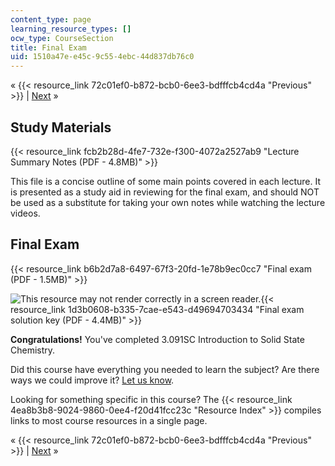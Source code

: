 ```yaml
---
content_type: page
learning_resource_types: []
ocw_type: CourseSection
title: Final Exam
uid: 1510a47e-e45c-9c55-4ebc-44d837db76c0
---
```


« {{< resource_link 72c01ef0-b872-bcb0-6ee3-bdfffcb4cd4a "Previous" >}} | [Next](./courses/materials-science-and-engineering/3-091sc-introduction-to-solid-state-chemistry-fall-2010/resource-index) »

Study Materials
---------------

{{< resource_link fcb2b28d-4fe7-732e-f300-4072a2527ab9 "Lecture Summary Notes (PDF - 4.8MB)" >}}

This file is a concise outline of some main points covered in each lecture. It is presented as a study aid in reviewing for the final exam, and should NOT be used as a substitute for taking your own notes while watching the lecture videos.

Final Exam
----------

{{< resource_link b6b2d7a8-6497-67f3-20fd-1e78b9ec0cc7 "Final exam (PDF - 1.5MB)" >}}

![This resource may not render correctly in a screen reader.](/images/inacessible.gif){{< resource_link 1d3b0608-b335-7cae-e543-d49694703434 "Final exam solution key (PDF - 4.4MB)" >}}

**Congratulations!** You've completed 3.091SC Introduction to Solid State Chemistry.

Did this course have everything you needed to learn the subject? Are there ways we could improve it? [Let us know](/about/contactus?Referer=OCWScholar).

Looking for something specific in this course? The {{< resource_link 4ea8b3b8-9024-9860-0ee4-f20d41fcc23c "Resource Index" >}} compiles links to most course resources in a single page.

« {{< resource_link 72c01ef0-b872-bcb0-6ee3-bdfffcb4cd4a "Previous" >}} | [Next](./courses/materials-science-and-engineering/3-091sc-introduction-to-solid-state-chemistry-fall-2010/resource-index) »